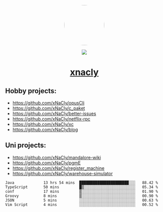<p align="center">
  <img style="border-radius: 100px" width="128" height="128" src="https://avatars.githubusercontent.com/u/47723417?v=4"/>
</p>
<p align="center">
  <img src="https://komarev.com/ghpvc/?username=xnacly&&style=flat-square"/>
</p>

<h1 align="center"><a href="https://xnacly.me"> xnacly</a> </h1>

## Hobby projects:
- https://github.com/xNaCly/opusCli
- https://github.com/xNaCly/c_paket
- https://github.com/xNaCly/better-issues
- https://github.com/xNaCly/netflix-rpc
- https://github.com/xNaCly/xc
- https://github.com/xNaCly/blog

## Uni projects:
- https://github.com/xNaCly/mandalore-wiki
- https://github.com/xNaCly/pgmE
- https://github.com/xNaCly/register_machine
- https://github.com/xNaCly/warehouse-simulator


<!--START_SECTION:waka-->

```text
Java             13 hrs 54 mins  ██████████████████████░░░   88.42 %
TypeScript       50 mins         █▒░░░░░░░░░░░░░░░░░░░░░░░   05.34 %
conf             17 mins         ▒░░░░░░░░░░░░░░░░░░░░░░░░   01.90 %
Groovy           8 mins          ▒░░░░░░░░░░░░░░░░░░░░░░░░   00.90 %
JSON             5 mins          ░░░░░░░░░░░░░░░░░░░░░░░░░   00.63 %
Vim Script       4 mins          ░░░░░░░░░░░░░░░░░░░░░░░░░   00.52 %
```

<!--END_SECTION:waka-->
